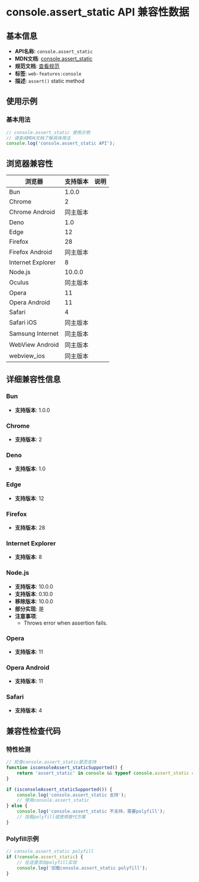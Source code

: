 # console.assert_static API 兼容性数据

## 基本信息

- **API名称**: `console.assert_static`
- **MDN文档**: [console.assert_static](https://developer.mozilla.org/docs/Web/API/console/assert_static)
- **规范文档**: [查看规范](https://console.spec.whatwg.org/#assert)
- **标签**: `web-features:console`
- **描述**: `assert()` static method

## 使用示例

### 基本用法

```javascript
// console.assert_static 使用示例
// 请查阅MDN文档了解具体用法
console.log('console.assert_static API');
```

## 浏览器兼容性

| 浏览器 | 支持版本 | 说明 |
|--------|----------|------|
| Bun | 1.0.0 |  |
| Chrome | 2 |  |
| Chrome Android | 同主版本 |  |
| Deno | 1.0 |  |
| Edge | 12 |  |
| Firefox | 28 |  |
| Firefox Android | 同主版本 |  |
| Internet Explorer | 8 |  |
| Node.js | 10.0.0 |  |
| Oculus | 同主版本 |  |
| Opera | 11 |  |
| Opera Android | 11 |  |
| Safari | 4 |  |
| Safari iOS | 同主版本 |  |
| Samsung Internet | 同主版本 |  |
| WebView Android | 同主版本 |  |
| webview_ios | 同主版本 |  |

## 详细兼容性信息

### Bun

- **支持版本**: 1.0.0

### Chrome

- **支持版本**: 2

### Deno

- **支持版本**: 1.0

### Edge

- **支持版本**: 12

### Firefox

- **支持版本**: 28

### Internet Explorer

- **支持版本**: 8

### Node.js

- **支持版本**: 10.0.0
- **支持版本**: 0.10.0
- **移除版本**: 10.0.0
- **部分实现**: 是
- **注意事项**:
  - Throws error when assertion fails.

### Opera

- **支持版本**: 11

### Opera Android

- **支持版本**: 11

### Safari

- **支持版本**: 4

## 兼容性检查代码

### 特性检测

```javascript
// 检查console.assert_static是否支持
function isconsoleAssert_staticSupported() {
    return 'assert_static' in console && typeof console.assert_static === 'function';
}

if (isconsoleAssert_staticSupported()) {
    console.log('console.assert_static 支持');
    // 使用console.assert_static
} else {
    console.log('console.assert_static 不支持，需要polyfill');
    // 加载polyfill或使用替代方案
}
```

### Polyfill示例

```javascript
// console.assert_static polyfill
if (!console.assert_static) {
    // 在这里添加polyfill实现
    console.log('加载console.assert_static polyfill');
}
```

